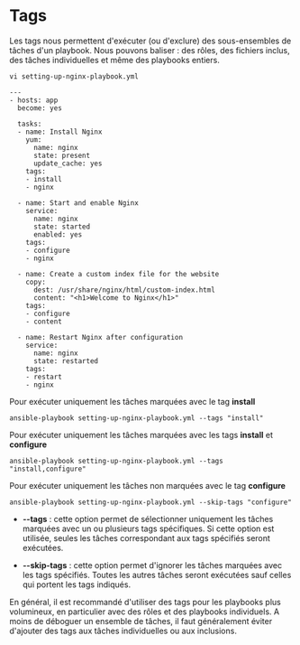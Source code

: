 # Tags

Les tags nous permettent d'exécuter (ou d'exclure) des sous-ensembles de tâches d'un playbook. Nous pouvons baliser : des rôles, des fichiers inclus, des tâches individuelles et même des playbooks entiers.

```
vi setting-up-nginx-playbook.yml
```

```
---
- hosts: app
  become: yes

  tasks:
  - name: Install Nginx
    yum:
      name: nginx
      state: present
      update_cache: yes
    tags: 
    - install
    - nginx

  - name: Start and enable Nginx
    service:
      name: nginx
      state: started
      enabled: yes
    tags: 
    - configure
    - nginx

  - name: Create a custom index file for the website
    copy:
      dest: /usr/share/nginx/html/custom-index.html
      content: "<h1>Welcome to Nginx</h1>"
    tags:
    - configure
    - content

  - name: Restart Nginx after configuration
    service:
      name: nginx
      state: restarted
    tags: 
    - restart
    - nginx
```

Pour exécuter uniquement les tâches marquées avec le tag **install**

```
ansible-playbook setting-up-nginx-playbook.yml --tags "install"
```

Pour exécuter uniquement les tâches marquées avec les tags **install** et **configure**

```
ansible-playbook setting-up-nginx-playbook.yml --tags "install,configure"
```

Pour exécuter uniquement les tâches non marquées avec le tag **configure**

```
ansible-playbook setting-up-nginx-playbook.yml --skip-tags "configure"
```

- **--tags** : cette option permet de sélectionner uniquement les tâches marquées avec un ou plusieurs tags spécifiques. Si cette option est utilisée, seules les tâches correspondant aux tags spécifiés seront exécutées.

- **--skip-tags** : cette option permet d'ignorer les tâches marquées avec les tags spécifiés. Toutes les autres tâches seront exécutées sauf celles qui portent les tags indiqués.

En général, il est recommandé d'utiliser des tags pour les playbooks plus volumineux, en particulier avec des rôles et des playbooks individuels. A moins de déboguer un ensemble de tâches, il faut généralement éviter d'ajouter des tags aux tâches individuelles ou aux inclusions.